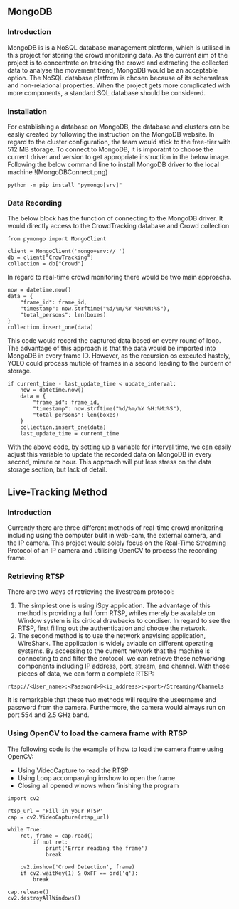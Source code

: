## MongoDB

### Introduction

MongoDB is is a NoSQL database management platform, which is utilised in this project for storing the crowd monitoring data. As the current aim of the project is to concentrate on tracking the crowd and extracting the collected data to analyse the movement trend, MongoDB would be an acceptable option. The NoSQL database platform is chosen because of its schemaless and non-relational properties. When the project gets more complicated with more components, a standard SQL database should be considered.

### Installation

For establishing a database on MongoDB, the database and clusters can be easliy created by following the instruction on the MongoDB website. In regard to the cluster configuration, the team would stick to the free-tier with 512 MB storage.
To connect to MongoDB, it is imporatnt to choose the current driver and version to get appropriate instruction in the below image.
Following the below command line to install MongoDB driver to the local machine
!(MongoDBConnect.png)

```
python -m pip install "pymongo[srv]"
```

### Data Recording

The below block has the function of connecting to the MongoDB driver.
It would directly access to the CrowdTracking database and Crowd collection

```
from pymongo import MongoClient

client = MongoClient('mongo+srv:// ')
db = client["CrowTracking"]
collection = db["Crowd"]
```

In regard to real-time crowd monitoring there would be two main approachs.

```
now = datetime.now()
data = {
    "frame_id": frame_id,
    "timestamp": now.strftime("%d/%m/%Y %H:%M:%S"),
    "total_persons": len(boxes)
}
collection.insert_one(data)
```

This code would record the captured data based on every round of loop. The advantage of this approach is that the data would be imported into MongoDB in every frame ID. However, as the recursion os executed hastely, YOLO could process mutiple of frames in a second leading to the burdern of storage.

```
if current_time - last_update_time < update_interval:
    now = datetime.now()
    data = {
        "frame_id": frame_id,
        "timestamp": now.strftime("%d/%m/%Y %H:%M:%S"),
        "total_persons": len(boxes)
    }
    collection.insert_one(data)
    last_update_time = current_time
```

With the above code, by setting up a variable for interval time, we can easily adjust this variable to update the recorded data on MongoDB in every second, minute or hour. This approach will put less stress on the data storage section, but lack of detail.

## Live-Tracking Method

### Introduction

Currently there are three different methods of real-time crowd monitoring including using the computer bulit in web-cam, the external camera, and the IP camera. This project would solely focus on the Real-Time Streaming Protocol of an IP camera and utilising OpenCV to process the recording frame.

### Retrieving RTSP

There are two ways of retrieving the livestream protocol:

1. The simpliest one is using iSpy application. The advantage of this method is providing a full form RTSP, whiles merely be available on Window system is its cirtical drawbacks to condiser. In regard to see the RTSP, first filling out the authentication and choose the network.
2. The second method is to use the network anaylsing application, WireShark. The application is widely aviable on different operating systems. By accessing to the current network that the machine is connecting to and filter the protocol, we can retrieve these networking components including IP address, port, stream, and channel. With those pieces of data, we can form a complete RTSP:

```
rtsp://<User_name>:<Password>@<ip_address>:<port>/Streaming/Channels
```

It is remarkable that these two methods will require the useername and password from the camera. Furthermore, the camera would always run on port 554 and 2.5 GHz band.

### Using OpenCV to load the camera frame with RTSP

The following code is the example of how to load the camera frame using OpenCV:

- Using VideoCapture to read the RTSP
- Using Loop accompanying imshow to open the frame
- Closing all opened winows when finishing the program

```
import cv2

rtsp_url = 'Fill in your RTSP'
cap = cv2.VideoCapture(rtsp_url)

while True:
    ret, frame = cap.read()
        if not ret:
            print('Error reading the frame')
            break

    cv2.imshow('Crowd Detection', frame)
    if cv2.waitKey(1) & 0xFF == ord('q'):
        break

cap.release()
cv2.destroyAllWindows()
```

